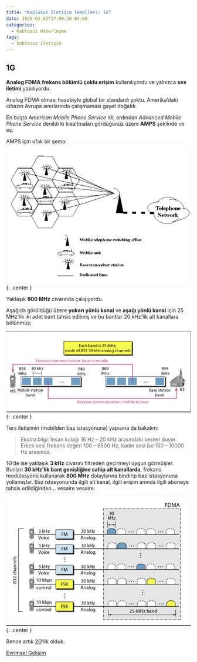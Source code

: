 ```yaml
---
title: "Kablosuz İletişim Temelleri: 1G"
date: 2025-03-02T17:06:30-04:00
categories:
  - Kablosuz Haberleşme
tags:
  - kablosuz iletişim
---
```


## 1G

**Analog FDMA** **<span class="hover-term" data-tooltip="frequency division multiple access">frekans bölümlü çoklu erişim</span>** kullanılıyordu ve yalnızca **ses iletimi** yapılıyordu.  

Analog FDMA olması hasebiyle global bir standardı yoktu. Amerika’daki cihazın Avrupa sınırlarında çalışmaması gayet doğaldı.  

En başta *American Mobile Phone Service* idi; ardından *Advanced Mobile Phone Service* denildi ki kısaltmaları gördüğünüz üzere **AMPS** şeklinde ve eş.  

AMPS için ufak bir şema:  
![amps](/images/wireless-communication/amps.png){: .center }

Yaklaşık **800 MHz** civarında çalışıyordu.  

Aşağıda görüldüğü üzere **<span class="hover-term" data-tooltip="uplink">yukarı yönlü kanal</span>** ve **<span class="hover-term" data-tooltip="downlink">aşağı yönlü kanal</span>** için 25 MHz’lik iki adet bant tahsis edilmiş ve bu bantlar 20 kHz’lik alt kanallara bölünmüş:  

![amps-cell-bands](/images/wireless-communication/amps-cell-bands.png){: .center }

Ters iletişimin (mobilden baz istasyonuna) yapısına da bakalım:  

> *Ekstra bilgi:* İnsan kulağı 16 Hz – 20 kHz arasındaki sesleri duyar. Erkek sesi frekans değeri 100 – 8500 Hz, kadın sesi ise 150 – 10000 Hz arasında.  

1G’de ise yaklaşık **3 kHz** civarını filtreden geçirmeyi uygun görmüşler. Bunları **30 kHz’lik bant genişliğine sahip alt kanallarda**, frekans modülasyonü kullanarak **800 MHz** dolaylarına bindirip baz istasyonuna yollamışlar. Baz istasyonunda ilgili alt kanal, ilgili erişim anında ilgili aboneye tahsis edildiğinden… vesaire vesaire:  

![amps-fdma](/images/wireless-communication/amps-fdma.png){: .center }

Bence artık [2G](/posts/wireless-communication-2g)’lik olduk.  

[Evrimsel Gelişim](/posts/wireless-communication-evolution)